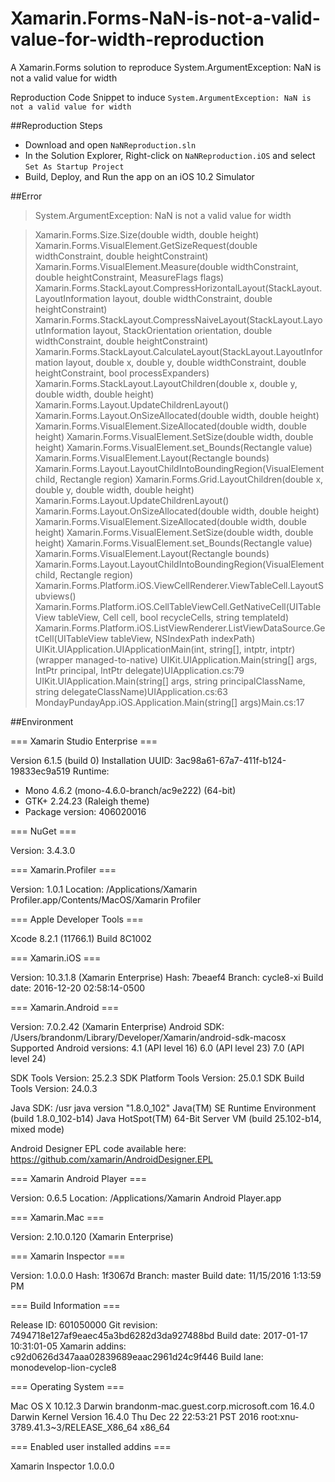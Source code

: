 # Xamarin.Forms-NaN-is-not-a-valid-value-for-width-reproduction
A Xamarin.Forms solution to reproduce System.ArgumentException: NaN is not a valid value for width

Reproduction Code Snippet to induce `System.ArgumentException: NaN is not a valid value for width`

##Reproduction Steps
 - Download and open `NaNReproduction.sln`
 - In the Solution Explorer, Right-click on `NaNReproduction.iOS` and select `Set As Startup Project`
 - Build, Deploy, and Run the app on an iOS 10.2 Simulator

##Error
>System.ArgumentException: NaN is not a valid value for width

>Xamarin.Forms.Size.Size(double width, double height) Xamarin.Forms.VisualElement.GetSizeRequest(double widthConstraint, double heightConstraint) Xamarin.Forms.VisualElement.Measure(double widthConstraint, double heightConstraint, MeasureFlags flags) Xamarin.Forms.StackLayout.CompressHorizontalLayout(StackLayout.LayoutInformation layout, double widthConstraint, double heightConstraint) Xamarin.Forms.StackLayout.CompressNaiveLayout(StackLayout.LayoutInformation layout, StackOrientation orientation, double widthConstraint, double heightConstraint) Xamarin.Forms.StackLayout.CalculateLayout(StackLayout.LayoutInformation layout, double x, double y, double widthConstraint, double heightConstraint, bool processExpanders) Xamarin.Forms.StackLayout.LayoutChildren(double x, double y, double width, double height) Xamarin.Forms.Layout.UpdateChildrenLayout() Xamarin.Forms.Layout.OnSizeAllocated(double width, double height) Xamarin.Forms.VisualElement.SizeAllocated(double width, double height) Xamarin.Forms.VisualElement.SetSize(double width, double height) Xamarin.Forms.VisualElement.set_Bounds(Rectangle value) Xamarin.Forms.VisualElement.Layout(Rectangle bounds) Xamarin.Forms.Layout.LayoutChildIntoBoundingRegion(VisualElement child, Rectangle region) Xamarin.Forms.Grid.LayoutChildren(double x, double y, double width, double height) Xamarin.Forms.Layout.UpdateChildrenLayout() Xamarin.Forms.Layout.OnSizeAllocated(double width, double height) Xamarin.Forms.VisualElement.SizeAllocated(double width, double height) Xamarin.Forms.VisualElement.SetSize(double width, double height) Xamarin.Forms.VisualElement.set_Bounds(Rectangle value) Xamarin.Forms.VisualElement.Layout(Rectangle bounds) Xamarin.Forms.Layout.LayoutChildIntoBoundingRegion(VisualElement child, Rectangle region) Xamarin.Forms.Platform.iOS.ViewCellRenderer.ViewTableCell.LayoutSubviews() Xamarin.Forms.Platform.iOS.CellTableViewCell.GetNativeCell(UITableView tableView, Cell cell, bool recycleCells, string templateId) Xamarin.Forms.Platform.iOS.ListViewRenderer.ListViewDataSource.GetCell(UITableView tableView, NSIndexPath indexPath) UIKit.UIApplication.UIApplicationMain(int, string[], intptr, intptr)(wrapper managed-to-native) UIKit.UIApplication.Main(string[] args, IntPtr principal, IntPtr delegate)UIApplication.cs:79 UIKit.UIApplication.Main(string[] args, string principalClassName, string delegateClassName)UIApplication.cs:63 MondayPundayApp.iOS.Application.Main(string[] args)Main.cs:17

##Environment

=== Xamarin Studio Enterprise ===

Version 6.1.5 (build 0)
Installation UUID: 3ac98a61-67a7-411f-b124-19833ec9a519
Runtime:
 - Mono 4.6.2 (mono-4.6.0-branch/ac9e222) (64-bit)
 - GTK+ 2.24.23 (Raleigh theme)
 - Package version: 406020016

=== NuGet ===

Version: 3.4.3.0

=== Xamarin.Profiler ===

Version: 1.0.1
Location: /Applications/Xamarin Profiler.app/Contents/MacOS/Xamarin Profiler

=== Apple Developer Tools ===

Xcode 8.2.1 (11766.1)
Build 8C1002

=== Xamarin.iOS ===

Version: 10.3.1.8 (Xamarin Enterprise)
Hash: 7beaef4
Branch: cycle8-xi
Build date: 2016-12-20 02:58:14-0500

=== Xamarin.Android ===

Version: 7.0.2.42 (Xamarin Enterprise)
Android SDK: /Users/brandonm/Library/Developer/Xamarin/android-sdk-macosx
	Supported Android versions:
		4.1 (API level 16)
		6.0 (API level 23)
		7.0 (API level 24)

SDK Tools Version: 25.2.3
SDK Platform Tools Version: 25.0.1
SDK Build Tools Version: 24.0.3

Java SDK: /usr
java version "1.8.0_102"
Java(TM) SE Runtime Environment (build 1.8.0_102-b14)
Java HotSpot(TM) 64-Bit Server VM (build 25.102-b14, mixed mode)

Android Designer EPL code available here:
https://github.com/xamarin/AndroidDesigner.EPL

=== Xamarin Android Player ===

Version: 0.6.5
Location: /Applications/Xamarin Android Player.app

=== Xamarin.Mac ===

Version: 2.10.0.120 (Xamarin Enterprise)

=== Xamarin Inspector ===

Version: 1.0.0.0
Hash: 1f3067d
Branch: master
Build date: 11/15/2016 1:13:59 PM

=== Build Information ===

Release ID: 601050000
Git revision: 7494718e127af9eaec45a3bd6282d3da927488bd
Build date: 2017-01-17 10:31:01-05
Xamarin addins: c92d0626d347aaa02839689eaac2961d24c9f446
Build lane: monodevelop-lion-cycle8

=== Operating System ===

Mac OS X 10.12.3
Darwin brandonm-mac.guest.corp.microsoft.com 16.4.0 Darwin Kernel Version 16.4.0
    Thu Dec 22 22:53:21 PST 2016
    root:xnu-3789.41.3~3/RELEASE_X86_64 x86_64

=== Enabled user installed addins ===

Xamarin Inspector 1.0.0.0

